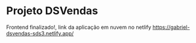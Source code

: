 # Projeto DSVendas
Frontend finalizado!, link da aplicação em nuvem no netlify
https://gabriel-dsvendas-sds3.netlify.app/
